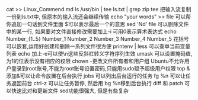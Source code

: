 cat >> Linux_Commend.md
ls /usr/bin | tee ls.txt | grep zip
tee 把输入流复制一份到ls.txt中, 但原本的输入流还会继续传输
echo "your words" >> file 可以帮你追加一句话到文件里面
$可以表示最后一个的意思
sed 'Nd' file 可以删除文件中的某一行, 如果要对文件直接修改需要加上-i
可用0表示算术表达式
echo Number_{1..5}
Number_1 Number_2 Number_3 Number_4 Number_5
花括号可以嵌套,运用好创建和删除一系列文件很方便
printenv | less 可以查单当前变量列表
echo 加上-e可以使\n这些反斜杠转义字符序列生效
umask 可以设置掩码值, 为1的位表示没有相应的权限
chown -更改文件所有者和用户组
Ubuntu不允许用户登录到root账号,不能为root账号设置密码,只能用sudo赋予超级用户权限
top & 添加&可以让命令放置在后台执行
jobs 可以列出后台运行的任务
fg %n 可以让任务返回前台
ctrl-z 可以让任务暂停, 然后用 bg %n移到后台执行
diff 和 patch 可以快速比对和更新文件
sed功能很强大, 但是有些复杂
